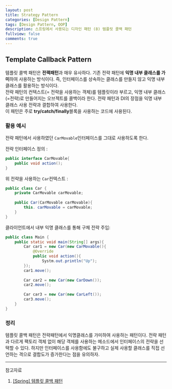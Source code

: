 ```yaml
---
layout: post
title: Strategy Pattern
categories: [Design Pattern]
tags: [Design Pattern, OOP]
description: 스프링에서 사용되는 디자인 패턴 (8) 템플릿 콜백 패턴
fullview: false
comments: true
---
```


## Template Callback Pattern
템플릿 콜백 패턴은 **전랙패턴**과 매우 유사하다. 기존 전략 패턴에 **익명 내부 클래스를 가미**하여 사용하는 방식이다. 즉, 인터페이스를 상속하는 클래스를 만들지 않고 익명 내부 클래스를 활용하는 방식이다.  
전략 패턴의 컨텍스트(= 전략을 사용하는 객체)를 템플릿이라 부르고, 익명 내부 클래스(=전략)로 만들어지는 오브젝트를 콜백이라 한다. 전략 패턴과 DI의 장점을 익명 내부 클래스 사용 전략과 결합하여 사용한다.  
이 패턴은 주로 **try/catch/finally**블록을 사용하는 코드에 사용된다. 

### 활용 예시

전략 패턴에서 사용하였던 `CarMovable`인터페이스를 그대로 사용하도록 한다.

전략 인터페이스 정의 : 
```java
public interface CarMovable{
	public void action();
}
```


위 전략을 사용하는 `Car`컨텍스트 : 

```java
public class Car {
	private CarMovable carMovable;
	
	public Car(CarMovable carMovable){
		this. carMovable = carMovable;
	}
}
```

클라이언트에서 내부 익명 클래스를 통해 구체 전략 주입:

```java
public class Main {
	public static void main(String[] args){
		Car car1 = new Car(new CarMovable(){
			@Override
			public void action(){
				Systm.out.println("Up");
		});
		car1.move();
		
		Car car2 = new Car(new CarDown());
		car2.move();
		
		Car car3 = new Car(new CarLeft());
		car3.move();
	}
}
```



### 정리
템플릿 콜백 패턴은 전략패턴에서 익명클래스를 가미하여 사용하는 패턴이다. 전략 패턴과 다르게 팩토리 객체 없이 해당 객체를 사용하는 메소드에서 인터페이스의 전략을 선택할 수 있다. 하지만 인터페이스를 사용함에도 불구하고 실제 사용할 클래스를 직접 선언하는 격으로 결합도가 증가한다는 점을 유의하자.

***
참고자료 

1. [[Spring] 템플릿 콜백 패턴](https://withseungryu.tistory.com/89)